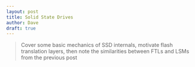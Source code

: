 ```yaml
---
layout: post
title: Solid State Drives
author: Dave
draft: true
---
```


> Cover some basic mechanics of SSD internals, motivate flash translation layers, then note the similarities between FTLs and LSMs from the previous post